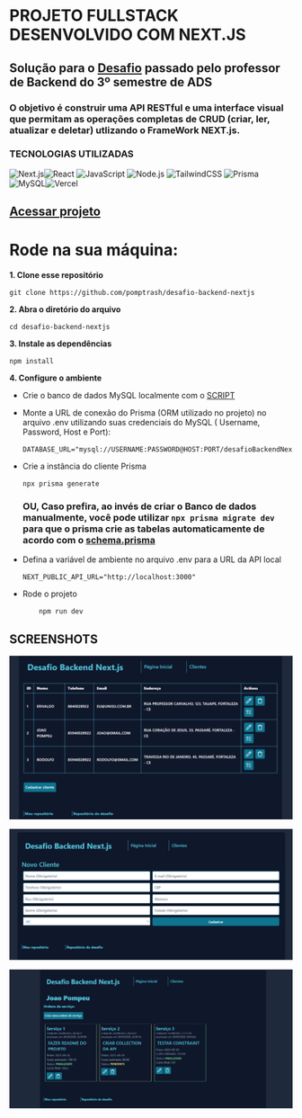 # PROJETO FULLSTACK DESENVOLVIDO COM NEXT.JS

## Solução para o [Desafio](https://github.com/FranciscoWallison/desafio-back-end) passado pelo professor de Backend do 3º semestre de ADS

### O objetivo é construir uma API RESTful e uma interface visual que permitam as operações completas de CRUD (criar, ler, atualizar e deletar) utlizando o FrameWork NEXT.js.

### TECNOLOGIAS UTILIZADAS

![Next.js](https://img.shields.io/badge/Next.js-000000?style=for-the-badge&logo=nextdotjs&logoColor=white)![React](https://img.shields.io/badge/React-20232A?style=for-the-badge&logo=react&logoColor=61DAFB) ![JavaScript](https://img.shields.io/badge/JavaScript-F7DF1E?style=for-the-badge&logo=javascript&logoColor=black) ![Node.js](https://img.shields.io/badge/Node.js-339933?style=for-the-badge&logo=nodedotjs&logoColor=white) ![TailwindCSS](https://img.shields.io/badge/TailwindCSS-38B2AC?style=for-the-badge&logo=tailwindcss&logoColor=white) ![Prisma](https://img.shields.io/badge/Prisma-2D3748?style=for-the-badge&logo=prisma&logoColor=white) ![MySQL](https://img.shields.io/badge/MySQL-4479A1?style=for-the-badge&logo=mysql&logoColor=white)![Vercel](https://img.shields.io/badge/Vercel-000000?style=for-the-badge&logo=vercel&logoColor=white)

## [Acessar projeto](https://desafio-backend-nextjs.vercel.app/)

# **Rode na sua máquina:**

**1. Clone esse repositório**

    git clone https://github.com/pomptrash/desafio-backend-nextjs

**2. Abra o diretório do arquivo**

    cd desafio-backend-nextjs

**3. Instale as dependências**

    npm install

**4. Configure o ambiente**

- Crie o banco de dados MySQL localmente com o [SCRIPT](/sql/desafioBackendNextJS%20-%20CLIENT%20TABLE%20SQL%20SCRIPT.sql)
- Monte a URL de conexão do Prisma (ORM utilizado no projeto) no arquivo .env utilizando suas credenciais do MySQL ( Username, Password, Host e Port):

  ```
  DATABASE_URL="mysql://USERNAME:PASSWORD@HOST:PORT/desafioBackendNextJS"
  ```

- Crie a instância do cliente Prisma

  ```
  npx prisma generate
  ```

  ### OU, Caso prefira, ao invés de criar o Banco de dados manualmente, você pode utilizar `npx prisma migrate dev` para que o prisma crie as tabelas automaticamente de acordo com o [schema.prisma](./prisma/schema.prisma)

- Defina a variável de ambiente no arquivo .env para a URL da API local
  ```
  NEXT_PUBLIC_API_URL="http://localhost:3000"
  ```
- Rode o projeto

  ```
      npm run dev
  ```

## SCREENSHOTS

![Rota clientes](./screenshots/rota-clientes.png)

![Form novo cliente](./screenshots//form-novo-cliente.png)

![ordens de serviço](./screenshots/rota-ordens-de-servico.png)
